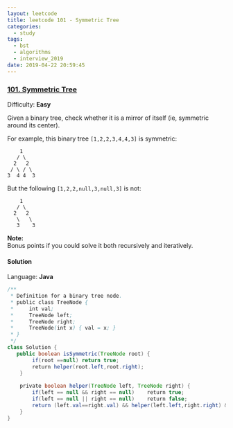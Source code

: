 ```yaml
---
layout: leetcode
title: leetcode 101 - Symmetric Tree
categories:
  - study
tags:
  - bst
  - algorithms
  - interview_2019
date: 2019-04-22 20:59:45
---
```


### [101\. Symmetric Tree](https://leetcode.com/problems/symmetric-tree/)

Difficulty: **Easy**


Given a binary tree, check whether it is a mirror of itself (ie, symmetric around its center).

For example, this binary tree `[1,2,2,3,4,4,3]` is symmetric:

```
    1
   / \
  2   2
 / \ / \
3  4 4  3
```

But the following `[1,2,2,null,3,null,3]` is not:  

```
    1
   / \
  2   2
   \   \
   3    3
```

**Note:**  
Bonus points if you could solve it both recursively and iteratively.


#### Solution

Language: **Java**

```java
/**
 * Definition for a binary tree node.
 * public class TreeNode {
 *     int val;
 *     TreeNode left;
 *     TreeNode right;
 *     TreeNode(int x) { val = x; }
 * }
 */
class Solution {
   public boolean isSymmetric(TreeNode root) {
        if(root ==null) return true;
        return helper(root.left,root.right);
    }
​
    private boolean helper(TreeNode left, TreeNode right) {
        if(left == null && right == null)    return true;
        if(left == null || right == null)    return false;
        return (left.val==right.val) && helper(left.left,right.right) && helper(left.right,right.left);
    }
}
```